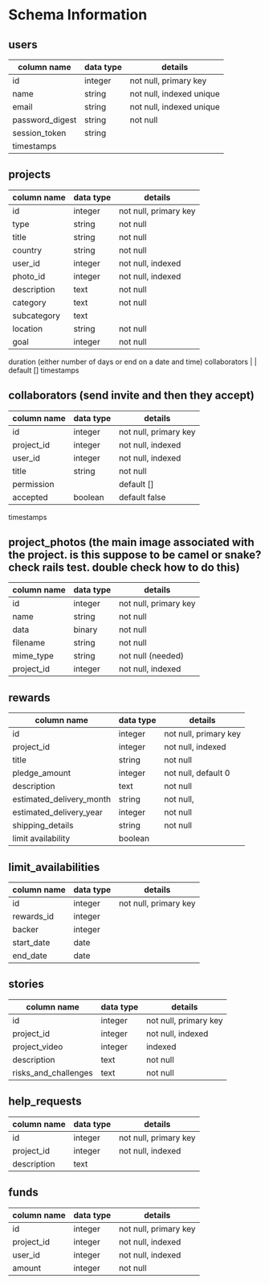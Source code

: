 # Schema Information

## users
column name      | data type | details
-----------------|-----------|-----------
id               | integer   | not null, primary key
name             | string    | not null, indexed unique
email            | string    | not null, indexed unique
password_digest  | string    | not null
session_token    | string    |
timestamps       |           |

## projects
column name       | data type | details
-------------------|-----------|-----------
id                 | integer   | not null, primary key
type               | string    | not null
title              | string    | not null
country            | string    | not null
user_id            | integer   | not null, indexed
photo_id           | integer   | not null, indexed
description        | text      | not null
category           | text      | not null
subcategory        | text      |
location           | string    | not null
goal               | integer   | not null
duration (either number of days or end on a date and time)
collaborators     |            | default []
timestamps


## collaborators (send invite and then they accept)
column name | data type | details
------------|-----------|-----------
id          | integer   | not null, primary key
project_id  | integer   | not null, indexed
user_id     | integer   | not null, indexed
title       | string    | not null
permission  |           | default []
accepted    | boolean   | default false  
timestamps  

## project_photos (the main image associated with the project. is this suppose to be camel or snake? check rails test. double check how to do this)
column name | data type | details
------------|-----------|-----------
id          | integer   | not null, primary key
name        | string    | not null
data        | binary    | not null
filename    | string    | not null
mime_type   | string    | not null (needed)
project_id  | integer   | not null, indexed

## rewards
column name | data type | details
------------|-----------|-----------
id          | integer   | not null, primary key
project_id  | integer   | not null, indexed
title       | string    | not null
pledge_amount | integer | not null, default 0
description | text      | not null
estimated_delivery_month | string | not null,
estimated_delivery_year | integer | not null
shipping_details  | string | not null
limit availability | boolean |

## limit_availabilities
column name | data type | details
------------|-----------|-----------
id          | integer   | not null, primary key
rewards_id  | integer   |
backer      | integer   |
start_date  | date      |
end_date    | date      |

## stories
column name   | data type | details
--------------|-----------|-----------
id            | integer   | not null, primary key
project_id    | integer   | not null, indexed
project_video | integer | indexed
description | text | not null
risks_and_challenges | text | not null


## help_requests
column name | data type | details
------------|-----------|-----------
id          | integer   | not null, primary key
project_id  | integer   | not null, indexed
description | text |

## funds
column name | data type | details
------------|-----------|-----------
id          | integer   | not null, primary key
project_id  | integer   | not null, indexed
user_id     | integer   | not null, indexed
amount      | integer   | not null  
